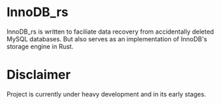 # InnoDB_rs

InnoDB_rs is written to faciliate data recovery from accidentally deleted MySQL databases.
But also serves as an implementation of InnoDB's storage engine in Rust.

# Disclaimer
Project is currently under heavy development and in its early stages. 